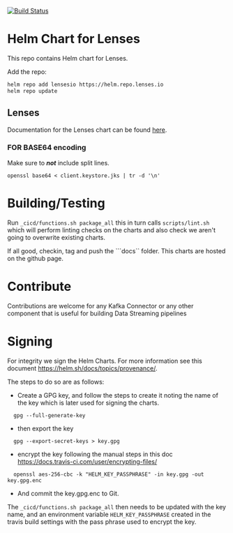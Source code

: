 [![Build Status](https://travis-ci.com/lensesio/kafka-helm-charts.svg?branch=master)](https://travis-ci.com/lensesio/kafka-helm-charts)

# Helm Chart for Lenses

This repo contains Helm chart for Lenses.

Add the repo:

```bash
helm repo add lensesio https://helm.repo.lenses.io
helm repo update
```

## Lenses

Documentation for the Lenses chart can be found [here](https://docs.lenses.io/install_setup/deployment-options/kubernetes-deployment.html).

### FOR BASE64 encoding

Make sure to ***not*** include split lines.

```openssl base64 < client.keystore.jks | tr -d '\n' ```

# Building/Testing

Run ``_cicd/functions.sh package_all`` this in turn calls ``scripts/lint.sh`` which will perform linting checks on the charts and also check we aren't going to overwrite existing charts.

If all good, checkin, tag and push the ```docs`` folder. This charts are hosted on the github page.

# Contribute

Contributions are welcome for any Kafka Connector or any other component that is useful for building Data Streaming pipelines

# Signing
For integrity we sign the Helm Charts. For more information see this document https://helm.sh/docs/topics/provenance/.

The steps to do so are as follows:

* Create a GPG key, and follow the steps to create it noting the name of the key which is later used for signing the charts.
```
  gpg --full-generate-key
```
* then export the key
```
  gpg --export-secret-keys > key.gpg
```
* encrypt the key following the manual steps in this doc https://docs.travis-ci.com/user/encrypting-files/
```
  openssl aes-256-cbc -k "HELM_KEY_PASSPHRASE" -in key.gpg -out key.gpg.enc
```
* And commit the key.gpg.enc to Git.

The ```_cicd/functions.sh package_all``` then needs to be updated with the key name, and an environment variable ```HELM_KEY_PASSPHRASE```
created in the travis build settings with the pass phrase used to encrypt the key.
